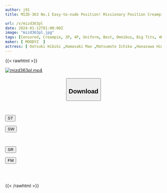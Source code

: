 ```yaml
---
author: j91
title: MIZD-363 No.1 Easy-to-nude Position! Missionary Position Creampie SEX Vest That Cums At The Same Time As The Woman Climaxes

url: /v/mizd363pl
date: 2024-01-12T01:00:00Z
image: "mizd363pl.jpg"
tags: [Censored, Creampie, 3P, 4P, Uniform, Best, Omnibus, Big Tits, 4HR+	]
maker: [ MOODYZ  ]
actress: [ Ootsuki Hibiki ,Hamasaki Mao ,Matsumoto Ichika ,Hanazawa Himari ,Tenma Yui ,Tennen Mizuki ,Kuramoto Sumire ,Kisaki Nana ,Morishita Kotono, Ayase Kokoro ]
---
```



{{< rawhtml >}}

<div class="video" data-videoid="m3Bo7J4JdatbPqr">
    <a href="javascript:;">
        <img src="/v/mizd363pl/mizd363pl.jpg" width="WIDTH" height="HEIGHT" alt="mizd363pl.mp4" loading="lazy">
    </a>
</div>

<script type="text/javascript" src="https://j91.asia/asset/on-demand-st.js"></script>

<br>
  <link rel="stylesheet" href="https://j91.asia/asset/bs5.css">
  
  <center>
  <button class="btn btn-primary" type="button" data-bs-toggle="collapse" data-bs-target=".multi-collapse" aria-expanded="false" aria-controls="multiCollapseExample1 multiCollapseExample2"><h2>Download</h2></button></center>
</p>
<div class="row">
  <div class="col">
    <div class="collapse multi-collapse" id="multiCollapseExample1">
      <div class="card card-body">
	      	      <br>
<div class="buttons">  
<p><a href="https://streamtape.to/v/m3Bo7J4JdatbPqr" target="_blank"><button class="btn-hover color-3"><i class="fa fa-download"></i> ST</button></a></p>
<p><a href="https://flaswish.com/xxxq42i441bk" target="_blank"><button class="btn-hover color-2"><i class="fa fa-download"></i> SW</button></a></p></div>
    </div>
  </div>
</div>
  <div class="col">
    <div class="collapse multi-collapse" id="multiCollapseExample2">
      <div class="card card-body">
	      <br>
<div class="buttons">
<p><a href="https://stmruby.com/fgn001bp6bdp.html" target="_blank"><button class="btn-hover color-9"><i class="fa fa-download"></i> SR</button></a></p>
<p><a href="https://filemoon.sx/d/nnxp7e9kgrmg" target="_blank"><button class="btn-hover color-8"><i class="fa fa-download"></i> FM</button></a></p></div>
<br><br>
      </div>
    </div>
  </div>
</div>

{{< /rawhtml >}}